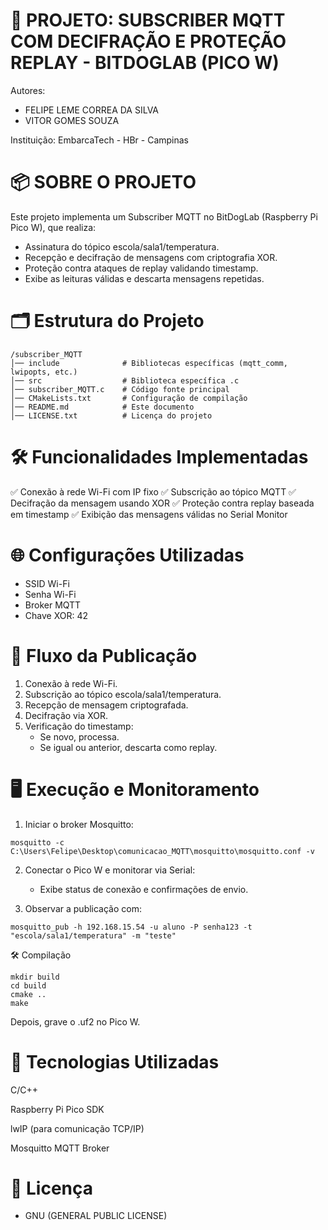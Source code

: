 # 📄 PROJETO: SUBSCRIBER MQTT COM DECIFRAÇÃO E PROTEÇÃO REPLAY - BITDOGLAB (PICO W)

Autores:
- FELIPE LEME CORREA DA SILVA
- VITOR GOMES SOUZA

Instituição: EmbarcaTech - HBr - Campinas

# 📦 SOBRE O PROJETO

Este projeto implementa um Subscriber MQTT no BitDogLab (Raspberry Pi Pico W), que realiza:

- Assinatura do tópico escola/sala1/temperatura.
- Recepção e decifração de mensagens com criptografia XOR.
- Proteção contra ataques de replay validando timestamp.
- Exibe as leituras válidas e descarta mensagens repetidas.

# 🗂️ Estrutura do Projeto

```
/subscriber_MQTT
│── include              # Bibliotecas específicas (mqtt_comm, lwipopts, etc.)
│── src                  # Biblioteca específica .c
│── subscriber_MQTT.c    # Código fonte principal
│── CMakeLists.txt       # Configuração de compilação
│── README.md            # Este documento
│── LICENSE.txt          # Licença do projeto
``` 

# 🛠️ Funcionalidades Implementadas

✅ Conexão à rede Wi-Fi com IP fixo
✅ Subscrição ao tópico MQTT
✅ Decifração da mensagem usando XOR
✅ Proteção contra replay baseada em timestamp
✅ Exibição das mensagens válidas no Serial Monitor

# 🌐 Configurações Utilizadas

- SSID Wi-Fi
- Senha Wi-Fi
- Broker MQTT
- Chave XOR: 42

# 🔗 Fluxo da Publicação

1. Conexão à rede Wi-Fi.
2. Subscrição ao tópico escola/sala1/temperatura.
3. Recepção de mensagem criptografada.
4. Decifração via XOR.
5. Verificação do timestamp:
    - Se novo, processa.
    - Se igual ou anterior, descarta como replay.

# 🖥️ Execução e Monitoramento

1. Iniciar o broker Mosquitto:
```
mosquitto -c C:\Users\Felipe\Desktop\comunicacao_MQTT\mosquitto\mosquitto.conf -v 
```

2. Conectar o Pico W e monitorar via Serial:

    - Exibe status de conexão e confirmações de envio.

3. Observar a publicação com:
```
mosquitto_pub -h 192.168.15.54 -u aluno -P senha123 -t "escola/sala1/temperatura" -m "teste"
```

🛠️ Compilação
```
mkdir build
cd build
cmake ..
make
```

Depois, grave o .uf2 no Pico W.

# 📌 Tecnologias Utilizadas

C/C++

Raspberry Pi Pico SDK

lwIP (para comunicação TCP/IP)

Mosquitto MQTT Broker

# 📜 Licença

- GNU (GENERAL PUBLIC LICENSE) 
